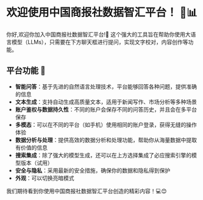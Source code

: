 # 欢迎使用中国商报社数据智汇平台！ 🚀📊

你好,欢迎你加入中国商报社数据智汇平台!👋 这个强大的工具旨在帮助你使用大语言模型（LLMs），只需要在下方聊天框进行提问，实现文字校对，内容创作等功能。

## 平台功能 🎯

* **智能问答**：基于先进的自然语言处理技术，平台能够回答各种问题，提供准确的信息
* **文本生成**：支持自动生成高质量文本，适用于新闻写作、市场分析等多种场景
* **账户鉴权与数据持久性**：不同的账户会保存不同的问答历史，并且会在多平台保存
* **多模态**：可以在不同的平台（如手机）使用相同的账户登录，获得无缝的操作体验
* **数据分析与处理**：提供高效的数据分析和处理功能，帮助你从海量数据中提取有价值的信息
* **搜索集成**：除了强大的模型生成，还可以在上方选择集成了必应搜索引擎的模型版本（试用）
* **安全与隐私**：采用最新的安全措施，确保你的数据和隐私得到保护
* **外观**：可以切换亮暗模式

我们期待看到你使用中国商报社数据智汇平台创造的精彩内容！💻😊
